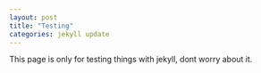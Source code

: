 ```yaml
---
layout: post
title: "Testing"
categories: jekyll update
---
```

This page is only for testing things with jekyll, dont worry about it.

